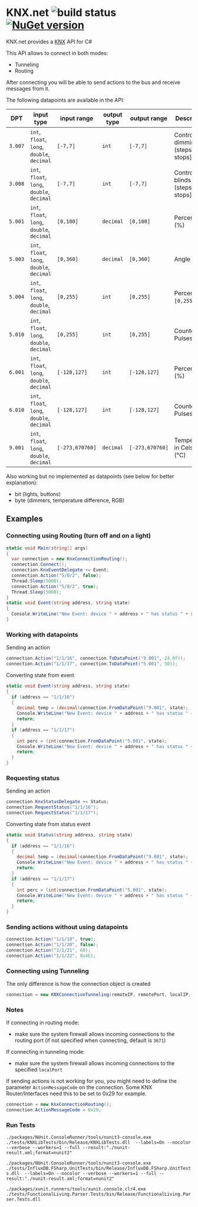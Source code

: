 KNX.net ![build status](https://travis-ci.org/lifeemotions/knx.net.svg?branch=master) [![NuGet version](https://badge.fury.io/nu/KNX.net.svg)](https://badge.fury.io/nu/KNX.net)
=======

KNX.net provides a [KNX](http://en.wikipedia.org/wiki/KNX_%28standard%29) API for C#

This API allows to connect in both modes:
* Tunneling
* Routing

After connecting you will be able to send actions to the bus and receive messages from it.

The following datapoints are available in the API:

| DPT     | input type                                  | input range     | output type | output range    | Description                         |
| ------- |-------------------------------------------- | --------------- | ----------- | --------------- | ----------------------------------- |
| `3.007` | `int`, `float`, `long`, `double`, `decimal` | `[-7,7]`        | `int`       | `[-7,7]`        | Control dimming (steps) [`0` stops] |
| `3.008` | `int`, `float`, `long`, `double`, `decimal` | `[-7,7]`        | `int`       | `[-7,7]`        | Control blinds (steps) [`0` stops]  |
| `5.001` | `int`, `float`, `long`, `double`, `decimal` | `[0,100]`       | `decimal`   | `[0,100]`       | Percentage (%)                      |
| `5.003` | `int`, `float`, `long`, `double`, `decimal` | `[0,360]`       | `decimal`   | `[0,360]`       | Angle (°)                           |
| `5.004` | `int`, `float`, `long`, `double`, `decimal` | `[0,255]`       | `int`       | `[0,255]`       | Percentage `[0,255]` (%)            |
| `5.010` | `int`, `float`, `long`, `double`, `decimal` | `[0,255]`       | `int`       | `[0,255]`       | Counter Pulses                      |
| `6.001` | `int`, `float`, `long`, `double`, `decimal` | `[-128,127]`    | `int`       | `[-128,127]`    | Percentage (%)                      |
| `6.010` | `int`, `float`, `long`, `double`, `decimal` | `[-128,127]`    | `int`       | `[-128,127]`    | Counter Pulses                      |
| `9.001` | `int`, `float`, `long`, `double`, `decimal` | `[-273,670760]` | `decimal`   | `[-273,670760]` | Temperature in Celsius (°C)         |

Also working but no implemented as datapoints (see below for better explanation):
* bit (lights, buttons)
* byte (dimmers, temperature difference, RGB)

Examples
--------

### Connecting using Routing (turn off and on a light)

```csharp
static void Main(string[] args)
{
  var connection = new KnxConnectionRouting();
  connection.Connect();
  connection.KnxEventDelegate += Event;
  connection.Action("5/0/2", false);
  Thread.Sleep(5000);
  connection.Action("5/0/2", true);
  Thread.Sleep(5000);
}
static void Event(string address, string state)
{
  Console.WriteLine("New Event: device " + address + " has status " + state);
}
```

### Working with datapoints

Sending an action

```csharp
connection.Action("1/1/16", connection.ToDataPoint("9.001", 24.0f));
connection.Action("1/1/17", connection.ToDataPoint("5.001", 50));
```

Converting state from event

```csharp
static void Event(string address, string state)
{
  if (address == "1/1/16")
  {
    decimal temp = (decimal)connection.FromDataPoint("9.001", state);
    Console.WriteLine("New Event: device " + address + " has status " + temp);
    return;
  }
  if (address == "1/1/17")
  {
    int perc = (int)connection.FromDataPoint("5.001", state);
    Console.WriteLine("New Event: device " + address + " has status " + perc);
    return;
  }
}

```

### Requesting status

Sending an action

```csharp
connection.KnxStatusDelegate += Status;
connection.RequestStatus("1/1/16");
connection.RequestStatus("1/1/17");
```

Converting state from status event

```csharp
static void Status(string address, string state)
{
  if (address == "1/1/16")
  {
    decimal temp = (decimal)connection.FromDataPoint("9.001", state);
    Console.WriteLine("New Event: device " + address + " has status " + temp);
    return;
  }
  if (address == "1/1/17")
  {
    int perc = (int)connection.FromDataPoint("5.001", state);
    Console.WriteLine("New Event: device " + address + " has status " + perc);
    return;
  }
}

```

### Sending actions without using datapoints

```csharp
connection.Action("1/1/19", true);
connection.Action("1/1/20", false);
connection.Action("1/1/21", 60);
connection.Action("1/1/22", 0x4E);
```

### Connecting using Tunneling

The only difference is how the connection object is created

```csharp
connection = new KNXConnectionTunneling(remoteIP, remotePort, localIP, localPort);
```

### Notes

If connecting in routing mode:
* make sure the system firewall allows incoming connections to the routing port (if not specified when connecting, default is `3671`)

If connecting in tunneling mode:
* make sure the system firewall allows incoming connections to the specified `localPort`

If sending actions is not working for you, you might need to define the parameter `ActionMessageCode` on the connection. Some KNX Router/Interfaces need this to be set to 0x29 for example.

```csharp
connection = new KnxConnectionRouting();
connection.ActionMessageCode = 0x29;
```

### Run Tests
`./packages/NUnit.ConsoleRunner/tools/nunit3-console.exe ./tests/KNXLibTests/bin/Release/KNXLibTests.dll  --labels=On --nocolor --verbose --workers=1 --full --result:"./nunit-result.xml;format=nunit2"`

`./packages/NUnit.ConsoleRunner/tools/nunit3-console.exe ./tests/InfluxDB.FSharp.UnitTests/bin/Release/InfluxDB.FSharp.UnitTests.dll  --labels=On --nocolor --verbose --workers=1 --full --result:"./nunit-result.xml;format=nunit2"`

`./packages/xunit.runners/tools/xunit.console.clr4.exe ./tests/FunctionalLiving.Parser.Tests/bin/Release/FunctionalLiving.Parser.Tests.dll`

